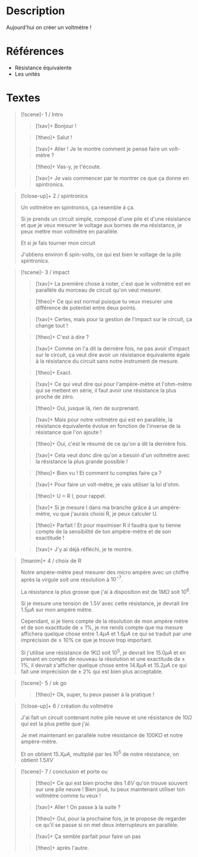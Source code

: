 # Description
Aujourd'hui on créer un voltmètre !
# Références
- Résistance équivalente
- Les unités
# Textes

> [!scene]- 1 / Intro
> 
> > [!xav]+
> > Bonjour !
> 
> > [!theo]+
> > Salut !
> 
> > [!xav]+
> > Aller ! Je te montre comment je pense faire un volt-mètre ?
> 
> > [!theo]+
> > Vas-y, je t'écoute.
> 
> > [!xav]+
> > Je vais commencer par te montrer ce que ça donne en spintronics.
> 

> [!close-up]+ 2 / spintronics
> 
> Un voltmètre en spintronics, ça resemble à ça.
> 
> Si je prends un circuit simple, composé d'une pile et d'une résistance et que je veux mesurer le voltage aux bornes de ma résistance, je peux mettre mon voltmètre en parallèle.
> 
> Et si je fais tourner mon circuit
> 
> J'obtiens environ 6 spin-volts, ce qui est bien le voltage de la pile spintronics.
> 

> [!scene]- 3 / impact
> 
> > [!xav]+
> > La première chose à noter, c'est que le voltmètre est en parallèle du morceau de circuit qu'on veut mesurer.
> 
> > [!theo]+
> > Ce qui est normal puisque tu veux mesurer une différence de potentiel entre deux points.
> 
> > [!xav]+
> > Certes, mais pour la gestion de l'impact sur le circuit, ça change tout !
> 
> > [!theo]+
> > C'est à dire ?
> 
> > [!xav]+
> > Comme on l'a dit la dernière fois, ne pas avoir d'impact sur le circuit, ça veut dire avoir un résistance équivalente égale à la résistance du circuit sans notre instrument de mesure.
> 
> > [!theo]+
> > Exact.
> 
> > [!xav]+
> > Ce qui veut dire qui pour l'ampère-mètre et l'ohm-mètre qui se mettent en série, il faut avoir une résistance la plus proche de zéro.
> 
> > [!theo]+
> > Oui, jusque là, rien de surprenant.
> 
> > [!xav]+
> > Mais pour notre voltmètre qui est en parallèle, la résistance équivalente évolue en fonction de l'inverse de la résistance que l'on ajoute !
> 
> > [!theo]+
> > Oui, c'est le résumé de ce qu'on a dit la dernière fois.
> 
> > [!xav]+
> > Cela veut donc dire qu'on a besoin d'un voltmètre avec la résistance la plus grande possible !
> 
> > [!theo]+
> > Bien vu ! Et comment tu comptes faire ça ?
> 
> > [!xav]+
> > Pour faire un volt-mètre, je vais utiliser la loi d'ohm.
> 
> > [!theo]+
> > U = R I, pour rappel.
> 
> > [!xav]+
> > Si je mesure I dans ma branche grâce à un ampère-mètre, vu que j'aurais choisi R, je peux calculer U.
> 
> > [!theo]+
> > Parfait ! Et pour maximiser R il faudra que tu tienne compte de la sensibilité de ton ampère-mètre et de son exactitude !
> 
> > [!xav]+
> > J'y ai déjà réfléchi, je te montre.
> 

> [!manim]+ 4 / choix de R
> 
> Notre ampère-mètre peut mesurer des micro ampère avec un chiffre après la virgule soit une résolution à $10^{-7}$.
> 
> La résistance la plus grosse que j'ai à disposition est de $1M\Omega$ soit $10^6$.
> 
> Si je mesure une tension de $1.5V$ avec cette résistance, je devrait lire $1.5\mu A$ sur mon ampère mètre.
> 
> Cependant, si je tiens compte de la résolution de mon ampère mètre et de son exactitude de $\pm$ 1%, je me rends compte que ma mesure affichera quelque chose entre $1.4\mu A$ et $1.6\mu A$ ce qui se traduit par une imprécision de $\pm$ 10% ce que je trouve trop important.
> 
> Si j'utilise une résistance de $1K\Omega$ soit $10^5$, je devrait lire $15.0\mu A$ et en prenant en compte de nouveau la résolution et une exactitude de $\pm$ 1%, il devrait s'afficher quelque chose entre $14.8\mu A$ et $15.2 \mu A$ ce qui fait une imprécision de $\pm$ 2% qui est bien plus acceptable.
> 

> [!scene]- 5 / ok go
> 
> > [!theo]+
> > Ok, super, tu peux passer à la pratique !
> 

> [!close-up]+ 6 / création du voltmètre
> 
> J'ai fait un circuit contenant notre pile neuve et une résistance de $10\Omega$ qui est la plus petite que j'ai.
> 
> Je met maintenant en parallèle notre résistance de $100K\Omega$ et notre ampère-mètre.
> 
> Et on obtient $15.X \mu A$, multiplié par les $10^5$ de notre résistance, on obtient $1.5X V$
> 

> [!scene]- 7 / conclusion et porte ou
> 
> > [!theo]+
> > Ce qui est bien proche des $1.6V$ qu'on trouve souvent sur une pile neuve ! Bien joué, tu peux maintenant utiliser ton voltmètre comme tu veux !
> 
> > [!xav]+
> > Aller ! On passe à la suite ?
> 
> > [!theo]+
> > Oui, pour la prochaine fois, je te propose de regarder ce  qu'il se passe si on met deux interrupteurs en parallèle.
> 
> > [!xav]+
> > Ça semble parfait pour faire un pas
> 
> > [!theo]+
> > après l'autre.
> 
